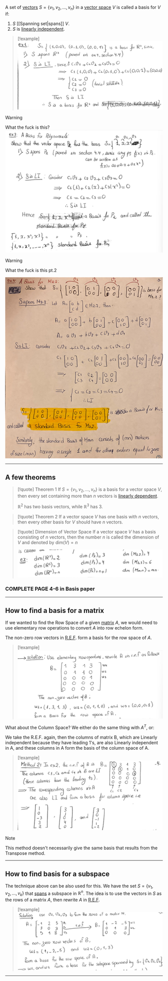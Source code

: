 A set of [vectors](Vectors.md) $S=\{v_1, v_2, \dots, v_n\}$ in a [vector space](Vector%20spaces.md) $V$ is called a basis for $V$ if:
1) $S$ [[Spanning set|spans]] $V$.
2) $S$ is [linearly independent](Linear%20dependence.md).


> [!example]
> ![](../z_images/Pasted%20image%2020230816174951.png)

> [!warning]
> What the fuck is this?
> ![](../z_images/Pasted%20image%2020230816175045.png)

> [!warning]
> What the fuck is this pt.2
> 
> ![](../z_images/Pasted%20image%2020230816175239.png)

---

## A few theorems

> [!quote] Theorem 1
> If $S=\{v_1, v_2, \dots, v_n\}$ is a basis for a vector space $V$, then every set containing more than $n$ vectors is [linearly dependent](Linear%20dependence.md).
> 
> $\mathbb{R}^2$ has two basis vectors, while $\mathbb{R}^3$ has 3.
> 

> [!quote] Theorem 2
> If a vector space $V$ has one basis with $n$ vectors, then every other basis for $V$ should have $n$ vectors.

> [!quote] Dimension of Vector Space
> If a vector space $V$ has a basis consisting of $n$ vectors, then the number $n$ is called the dimension of $V$ and denoted by $\text{dim}(V)=n$
> 
> ![](../z_images/Pasted%20image%2020230816180314.png)


### COMPLETE PAGE 4-6 in Basis paper

---

## How to find a basis for a matrix

If we wanted to find the Row Space of a given [matrix](Matrix%20(ML).md) $A$, we would need to use elementary row operations to convert $A$ into row echelon form.

The non-zero row vectors in [R.E.F](Gaussian%20Elimination.md). form a basis for the row space of $A$.

> [!example]
> ![](../z_images/Pasted%20image%2020230817124515.png)



What about the Column Space?
We either do the same thing with $A^T$, or:

We take the R.E.F. again, then the columns of matrix B, which are Linearly independent because they have leading 1's, are also Linearly independent in A, and these columns in A form the basis of the column space of A.

> [!example]
> ![](../z_images/Pasted%20image%2020230817131432.png)

> [!note]
> This method doesn't necessarily give the same basis that results from the Transpose method.

---

## How to find basis for a subspace

The technique above can be also used for this.
We have the set $S=\{v_1, v_2, \dots, v_k\}$ that [spans](Spanning%20set.md) a subspace in $\mathbb{R}^n$.
The idea is to use the vectors in $S$ as the rows of a matrix $A$, then rewrite $A$ in [R.E.F](Gaussian%20Elimination.md).

> [!example]
> ![](../z_images/Pasted%20image%2020230817125734.png)

---


